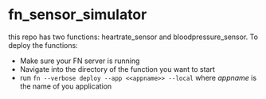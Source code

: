 # fn_sensor_simulator

this repo has two functions: heartrate_sensor and bloodpressure_sensor.  To deploy the functions:

- Make sure your FN server is running
- Navigate into the directory of the function you want to start
- run `fn --verbose deploy --app <<appname>> --local` where *appname* is the name of you application
